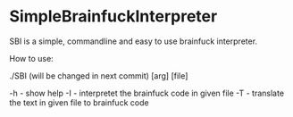 # SimpleBrainfuckInterpreter
SBI is a simple, commandline and easy to use brainfuck interpreter. 

How to use: 

./SBI (will be changed in next commit) [arg] [file]

-h - show help 
-I - interpretet the brainfuck code in given file
-T - translate the text in given file to brainfuck code
